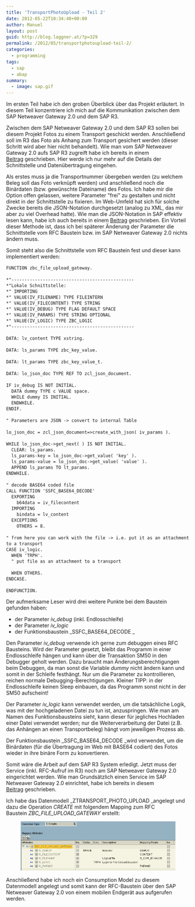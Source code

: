 ```yaml
---
title: 'TransportPhotoUpload - Teil 2'
date: 2012-05-22T10:34:40+00:00
author: Manuel
layout: post
guid: http://blog.laggner.at/?p=329
permalink: /2012/05/transportphotoupload-teil-2/
categories:
  - programming
tags:
  - sap
  - abap
summary:
  - image: sap.gif  
---
```

Im ersten Teil habe ich den groben Überblick über das Projekt erläutert. In diesem Teil konzentriere ich mich auf die Kommunikation zwischen dem SAP Netweaver Gateway 2.0 und dem SAP R3.

Zwischen dem SAP Netweaver Gateway 2.0 und dem SAP R3 sollen bei diesem Projekt Fotos zu einem Transport geschickt werden. Anschließend soll im R3 das Foto als Anhang zum Transport gesichert werden (dieser Schritt wird aber hier nicht behandelt). Wie man vom SAP Netweaver Gateway 2.0 aufs SAP R3 zugreift habe ich bereits in einem [Beitrag](/2012/01/sap-netweaver-gateway-2-0) geschrieben. Hier werde ich nur mehr auf die Details der Schnittstelle und Datenübertragung eingehen.

Als erstes muss ja die Transportnummer übergeben werden (zu welchem Beleg soll das Foto verknüpft werden) und anschließend noch die Binärdaten (bzw. gewünschte Dateiname) des Fotos. Ich habe mir die Option offen gelassen, weitere Parameter "frei" zu gestalten und nicht direkt in der Schnittstelle zu fixieren. Im Web-Umfeld hat sich für solche Zwecke bereits die JSON-Notation durchgesetzt (analog zu XML, das mir aber zu viel Overhead hatte). Wie man die JSON-Notation in SAP effektiv lesen kann, habe ich auch bereits in einem [Beitrag](/2012/05/json-datenformat-fur-sap) geschrieben. Ein Vorteil dieser Methode ist, dass ich bei späterer Änderung der Parameter die Schnittstelle vom RFC Baustein bzw. im SAP Netweaver Gateway 2.0 nichts ändern muss.

Somit steht also die Schnittstelle vom RFC Baustein fest und dieser kann implementiert werden:

```
FUNCTION zbc_file_upload_gateway.

*"-----------------------------------------------
*"Lokale Schnittstelle:
*" IMPORTING
*" VALUE(IV_FILENAME) TYPE FILEINTERN
*" VALUE(IV_FILECONTENT) TYPE STRING
*" VALUE(IV_DEBUG) TYPE FLAG DEFAULT SPACE
*" VALUE(IV_PARAMS) TYPE STRING OPTIONAL
*" VALUE(IV_LOGIC) TYPE ZBC_LOGIC
*"-----------------------------------------------

DATA: lv_content TYPE xstring.

DATA: ls_params TYPE zbc_key_value.

DATA: lt_params TYPE zbc_key_value_t.

DATA: lo_json_doc TYPE REF TO zcl_json_document.

IF iv_debug IS NOT INITIAL.
  DATA dummy TYPE c VALUE space.
  WHILE dummy IS INITIAL.
  ENDWHILE.
ENDIF.

" Parameters are JSON -> convert to internal Table

lo_json_doc = zcl_json_document=>create_with_json( iv_params ).

WHILE lo_json_doc->get_next( ) IS NOT INITIAL.
  CLEAR: ls_params.
  ls_params-key = lo_json_doc->get_value( 'key' ).
  ls_params-value = lo_json_doc->get_value( 'value' ).
  APPEND ls_params TO lt_params.
ENDWHILE.

" decode BASE64 coded file
CALL FUNCTION 'SSFC_BASE64_DECODE'
  EXPORTING
    b64data = iv_filecontent
  IMPORTING
    bindata = lv_content
  EXCEPTIONS
    OTHERS = 8.

" from here you can work with the file -> i.e. put it as an attachment to a transport
CASE iv_logic.
  WHEN 'TRPH'.
  " put file as an attachment to a transport

  WHEN OTHERS.
ENDCASE.

ENDFUNCTION.
```

Der aufmerksame Leser wird drei weitere Punkte bei dem Baustein gefunden haben:

* der Parameter _iv_debug_ (inkl. Endlosschleife)
* der Parameter _iv_logic_
* der Funktionsbaustein _SSFC_BASE64_DECODE _

Den Parameter _iv_debug_ verwende ich gerne zum debuggen eines RFC Bausteins. Wird der Parameter gesetzt, bleibt das Programm in einer Endlosschleife hängen und kann über die Transaktion SM50 in den Debugger geholt werden. Dazu braucht man Änderungsberechtigungen beim Debuggen, da man sonst die Variable _dummy_ nicht ändern kann und somit in der Schleife festhängt. Nur um die Parameter zu kontrollieren, reichen normale Debugging-Berechtigungen. Kleiner TIPP: in der Endlosschleife keinen Sleep einbauen, da das Programm sonst nicht in der SM50 aufscheint!

Der Parameter _iv_logic_ kann verwendet werden, um die tatsächliche Logik, was mit der hochgeladenen Datei zu tun ist, anzuspringen. Wie man am Namen des Funktionsbausteins sieht, kann dieser für jegliches Hochladen einer Datei verwendet werden; nur die Weiterverarbeitung der Datei (z.B. das Anhängen an einen Transportbeleg) hängt vom jeweiligen Prozess ab.

Der Funktionsbaustein _SSFC_BASE64_DECODE _wird verwendet, um die Binärdaten (für die Übertragung im Web mit BASE64 codiert) des Fotos wieder in ihre binäre Form zu konvertieren.

Somit wäre die Arbeit auf dem SAP R3 System erledigt. Jetzt muss der Service (inkl. RFC-Aufruf im R3) noch am SAP Netweaver Gateway 2.0 eingerichtet werden. Wie man Grundsätzlich einen Service im SAP Netweaver Gateway 2.0 einrichtet, habe ich bereits in diesem [Beitrag](/2012/01/sap-netweaver-gateway-2-0) geschrieben.

Ich habe das Datenmodell _ZTRANSPORT_PHOTO_UPLOAD _angelegt und dazu die Operation _CREATE_ mit folgendem Mapping zum RFC Baustein _ZBC_FILE_UPLOAD_GATEWAY_ erstellt:

<figure><a href="/images/2012/05/mapping_file_upload.png"><img src="/images/2012/05/mapping_file_upload.png" alt="Gateway mapping"></a></figure>

Anschließend habe ich noch ein Consumption Model zu diesem Datenmodell angelegt und somit kann der RFC-Baustein über den SAP Netweaver Gateway 2.0 von einem mobilen Endgerät aus aufgerufen werden.
